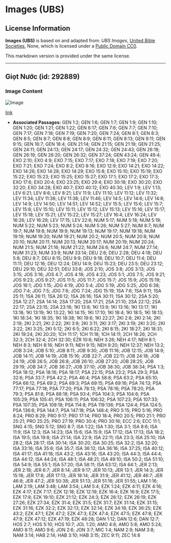 # Images (UBS)

## License Information

**Images (UBS)** is based on and adapted from: _UBS Images_, [United Bible Societies](https://unitedbiblesocieties.org/), None, which is licensed under a [Public Domain CC0](https://creativecommons.org/public-domain/cc0/).

This markdown version is provided under the same license.



--------------------------------

## Giọt Nước (id: 292889)

### Image Content

![Image](https://cdn.aquifer.bible/aquifer-content/resources/Media/WEB-0900_drop_of_water.jpg)

[link](https://cdn.aquifer.bible/aquifer-content/resources/Media/WEB-0900_drop_of_water.jpg)

* **Associated Passages:** GEN 1:2; GEN 1:6; GEN 1:7; GEN 1:9; GEN 1:10; GEN 1:20; GEN 1:21; GEN 1:22; GEN 6:17; GEN 7:6; GEN 7:7; GEN 7:10; GEN 7:17; GEN 7:18; GEN 7:19; GEN 7:20; GEN 7:24; GEN 8:1; GEN 8:3; GEN 8:5; GEN 8:7; GEN 8:8; GEN 8:9; GEN 8:11; GEN 8:13; GEN 9:11; GEN 9:15; GEN 16:7; GEN 18:4; GEN 21:14; GEN 21:15; GEN 21:19; GEN 21:25; GEN 24:11; GEN 24:13; GEN 24:17; GEN 24:32; GEN 24:43; GEN 26:18; GEN 26:19; GEN 26:20; GEN 26:32; GEN 37:24; GEN 43:24; GEN 49:4; EXO 2:10; EXO 4:9; EXO 7:15; EXO 7:17; EXO 7:18; EXO 7:19; EXO 7:20; EXO 7:21; EXO 7:24; EXO 8:2; EXO 8:16; EXO 12:9; EXO 14:21; EXO 14:22; EXO 14:26; EXO 14:28; EXO 14:29; EXO 15:8; EXO 15:10; EXO 15:19; EXO 15:22; EXO 15:23; EXO 15:25; EXO 15:27; EXO 17:1; EXO 17:2; EXO 17:3; EXO 17:6; EXO 20:4; EXO 23:25; EXO 29:4; EXO 30:18; EXO 30:20; EXO 32:20; EXO 34:28; EXO 40:7; EXO 40:12; EXO 40:30; LEV 1:9; LEV 1:13; LEV 6:21; LEV 8:6; LEV 8:21; LEV 11:9; LEV 11:10; LEV 11:12; LEV 11:32; LEV 11:34; LEV 11:36; LEV 11:38; LEV 11:46; LEV 14:5; LEV 14:6; LEV 14:8; LEV 14:9; LEV 14:50; LEV 14:51; LEV 14:52; LEV 15:5; LEV 15:6; LEV 15:7; LEV 15:8; LEV 15:10; LEV 15:11; LEV 15:12; LEV 15:13; LEV 15:16; LEV 15:17; LEV 15:18; LEV 15:21; LEV 15:22; LEV 15:27; LEV 16:4; LEV 16:24; LEV 16:26; LEV 16:28; LEV 17:15; LEV 22:6; NUM 5:17; NUM 5:18; NUM 5:19; NUM 5:22; NUM 5:23; NUM 5:24; NUM 5:26; NUM 5:27; NUM 8:7; NUM 19:7; NUM 19:8; NUM 19:9; NUM 19:13; NUM 19:17; NUM 19:18; NUM 19:19; NUM 19:20; NUM 19:21; NUM 20:2; NUM 20:5; NUM 20:8; NUM 20:10; NUM 20:11; NUM 20:13; NUM 20:17; NUM 20:19; NUM 20:24; NUM 21:5; NUM 21:16; NUM 21:22; NUM 24:6; NUM 24:7; NUM 27:14; NUM 31:23; NUM 33:9; NUM 33:14; DEU 2:6; DEU 2:28; DEU 4:18; DEU 5:8; DEU 8:7; DEU 8:15; DEU 9:9; DEU 9:18; DEU 10:7; DEU 11:4; DEU 11:11; DEU 12:16; DEU 12:24; DEU 14:9; DEU 15:23; DEU 23:5; DEU 23:12; DEU 29:10; DEU 32:51; DEU 33:8; JOS 2:10; JOS 3:8; JOS 3:13; JOS 3:15; JOS 3:16; JOS 4:7; JOS 4:18; JOS 4:23; JOS 5:1; JOS 7:5; JOS 9:21; JOS 9:23; JOS 9:27; JOS 11:5; JOS 11:7; JOS 15:7; JOS 15:9; JOS 15:19; JOS 16:1; JDG 1:15; JDG 4:19; JDG 5:4; JDG 5:19; JDG 5:25; JDG 6:38; JDG 7:4; JDG 7:5; JDG 7:6; JDG 7:24; JDG 15:19; 1SA 7:6; 1SA 9:11; 1SA 25:11; 1SA 26:11; 1SA 26:12; 1SA 26:16; 1SA 30:11; 1SA 30:12; 2SA 5:20; 2SA 12:27; 2SA 14:14; 2SA 17:20; 2SA 17:21; 2SA 21:10; 2SA 22:12; 2SA 22:17; 2SA 23:15; 2SA 23:16; 1KI 13:8; 1KI 13:9; 1KI 13:16; 1KI 13:17; 1KI 13:18; 1KI 13:19; 1KI 13:22; 1KI 14:15; 1KI 17:10; 1KI 18:4; 1KI 18:5; 1KI 18:13; 1KI 18:34; 1KI 18:35; 1KI 18:38; 1KI 19:6; 1KI 22:27; 2KI 2:8; 2KI 2:14; 2KI 2:19; 2KI 2:21; 2KI 2:22; 2KI 3:9; 2KI 3:11; 2KI 3:17; 2KI 3:19; 2KI 3:20; 2KI 3:22; 2KI 3:25; 2KI 5:12; 2KI 6:5; 2KI 6:22; 2KI 8:15; 2KI 18:27; 2KI 18:31; 2KI 19:24; 2KI 20:20; 1CH 11:17; 1CH 11:18; 1CH 14:11; 2CH 18:26; 2CH 32:3; 2CH 32:4; 2CH 32:30; EZR 10:6; NEH 3:26; NEH 4:17; NEH 8:1; NEH 8:3; NEH 8:16; NEH 9:11; NEH 9:15; NEH 9:20; NEH 12:37; NEH 13:2; JOB 3:24; JOB 5:10; JOB 8:11; JOB 9:30; JOB 11:16; JOB 12:15; JOB 14:9; JOB 14:11; JOB 14:19; JOB 15:16; JOB 22:7; JOB 22:11; JOB 24:18; JOB 24:19; JOB 26:5; JOB 26:8; JOB 26:10; JOB 27:20; JOB 28:25; JOB 29:19; JOB 34:7; JOB 36:27; JOB 37:10; JOB 38:30; JOB 38:34; PSA 1:3; PSA 18:12; PSA 18:16; PSA 18:17; PSA 22:15; PSA 23:2; PSA 29:3; PSA 32:6; PSA 33:7; PSA 42:2; PSA 46:4; PSA 58:8; PSA 63:2; PSA 65:10; PSA 66:12; PSA 69:2; PSA 69:3; PSA 69:15; PSA 69:16; PSA 74:13; PSA 77:17; PSA 77:18; PSA 77:20; PSA 78:13; PSA 78:16; PSA 78:20; PSA 79:3; PSA 81:8; PSA 88:18; PSA 93:4; PSA 104:3; PSA 104:6; PSA 105:29; PSA 105:41; PSA 106:11; PSA 106:32; PSA 107:23; PSA 107:33; PSA 107:35; PSA 109:18; PSA 114:8; PSA 119:136; PSA 124:4; PSA 124:5; PSA 136:6; PSA 144:7; PSA 147:18; PSA 148:4; PRO 5:15; PRO 5:16; PRO 8:24; PRO 8:29; PRO 9:17; PRO 17:14; PRO 18:4; PRO 20:5; PRO 21:1; PRO 25:21; PRO 25:25; PRO 27:19; PRO 30:4; PRO 30:16; ECC 2:6; ECC 11:1; SNG 4:15; SNG 5:12; SNG 8:7; ISA 1:22; ISA 1:30; ISA 3:1; ISA 8:6; ISA 11:9; ISA 12:3; ISA 14:23; ISA 15:6; ISA 15:9; ISA 17:12; ISA 17:13; ISA 18:2; ISA 19:5; ISA 19:8; ISA 21:14; ISA 22:9; ISA 22:11; ISA 23:3; ISA 25:10; ISA 28:2; ISA 28:17; ISA 30:14; ISA 30:20; ISA 30:25; ISA 32:2; ISA 32:20; ISA 33:16; ISA 35:6; ISA 35:7; ISA 36:12; ISA 36:16; ISA 37:25; ISA 40:12; ISA 41:17; ISA 41:18; ISA 43:2; ISA 43:16; ISA 43:20; ISA 44:3; ISA 44:4; ISA 44:12; ISA 44:24; ISA 48:1; ISA 48:21; ISA 49:10; ISA 50:2; ISA 51:10; ISA 54:9; ISA 55:1; ISA 57:20; ISA 58:11; ISA 63:12; ISA 64:1; JER 2:13; JER 2:18; JER 6:7; JER 8:14; JER 9:17; JER 10:13; JER 13:1; JER 14:3; JER 15:18; JER 17:8; JER 17:13; JER 18:14; JER 31:9; JER 41:12; JER 46:7; JER 46:8; JER 47:2; JER 50:38; JER 51:13; JER 51:16; JER 51:55; LAM 1:16; LAM 2:19; LAM 3:48; LAM 3:54; LAM 5:4; EZK 1:24; EZK 4:11; EZK 4:16; EZK 4:17; EZK 7:17; EZK 12:18; EZK 12:19; EZK 16:4; EZK 16:9; EZK 17:5; EZK 17:8; EZK 19:10; EZK 21:12; EZK 24:3; EZK 26:12; EZK 26:19; EZK 27:26; EZK 27:34; EZK 31:4; EZK 31:5; EZK 31:7; EZK 31:14; EZK 31:15; EZK 31:16; EZK 32:2; EZK 32:13; EZK 32:14; EZK 34:18; EZK 36:25; EZK 43:2; EZK 47:1; EZK 47:2; EZK 47:3; EZK 47:4; EZK 47:5; EZK 47:8; EZK 47:9; EZK 47:12; EZK 47:19; EZK 48:28; DAN 1:12; DAN 12:6; DAN 12:7; HOS 2:7; HOS 5:10; HOS 10:7; JOL 1:20; AMO 4:8; AMO 5:8; AMO 5:24; AMO 8:11; AMO 9:6; JON 2:6; JON 3:7; MIC 1:4; NAM 2:9; NAM 3:8; NAM 3:14; HAB 2:14; HAB 3:10; HAB 3:15; ZEC 9:11; ZEC 14:8

